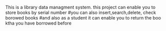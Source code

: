 This is a library data managment system. this project can enable you to store books by serial number 
#you can also insert,search,delete, check borowed books
#and also as a student it can enable you to return the boo ktha you have borrowed before
